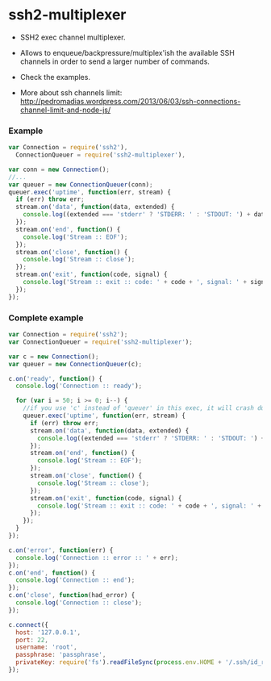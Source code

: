 ssh2-multiplexer
================

* SSH2 exec channel multiplexer.

* Allows to enqueue/backpressure/multiplex'ish the available SSH channels in order to send a larger number of commands.

* Check the examples.

* More about ssh channels limit: http://pedromadias.wordpress.com/2013/06/03/ssh-connections-channel-limit-and-node-js/


### Example

``` js
var Connection = require('ssh2'),
  ConnectionQueuer = require('ssh2-multiplexer'),

var conn = new Connection();
//...
var queuer = new ConnectionQueuer(conn);
queuer.exec('uptime', function(err, stream) {
  if (err) throw err;
  stream.on('data', function(data, extended) {
    console.log((extended === 'stderr' ? 'STDERR: ' : 'STDOUT: ') + data);
  });
  stream.on('end', function() {
    console.log('Stream :: EOF');
  });
  stream.on('close', function() {
    console.log('Stream :: close');
  });
  stream.on('exit', function(code, signal) {
    console.log('Stream :: exit :: code: ' + code + ', signal: ' + signal);
  });
});
```

### Complete example

``` js
var Connection = require('ssh2');
var ConnectionQueuer = require('ssh2-multiplexer');

var c = new Connection();
var queuer = new ConnectionQueuer(c);

c.on('ready', function() {
  console.log('Connection :: ready');

  for (var i = 50; i >= 0; i--) {
    //if you use 'c' instead of 'queuer' in this exec, it will crash due to channel limit. Openssh allows 8 channels by default.
    queuer.exec('uptime', function(err, stream) {
      if (err) throw err;
      stream.on('data', function(data, extended) {
        console.log((extended === 'stderr' ? 'STDERR: ' : 'STDOUT: ') + data);
      });
      stream.on('end', function() {
        console.log('Stream :: EOF');
      });
      stream.on('close', function() {
        console.log('Stream :: close');
      });
      stream.on('exit', function(code, signal) {
        console.log('Stream :: exit :: code: ' + code + ', signal: ' + signal);
      });
    });
  }
});

c.on('error', function(err) {
  console.log('Connection :: error :: ' + err);
});
c.on('end', function() {
  console.log('Connection :: end');
});
c.on('close', function(had_error) {
  console.log('Connection :: close');
});

c.connect({
  host: '127.0.0.1',
  port: 22,
  username: 'root',
  passphrase: 'passphrase',
  privateKey: require('fs').readFileSync(process.env.HOME + '/.ssh/id_rsa')
});
```

